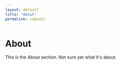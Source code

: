 ```yaml
---
layout: default
title: "About"
permalink: /about/
---
```


# About
This is the About section. Not sure yet what it's about.
